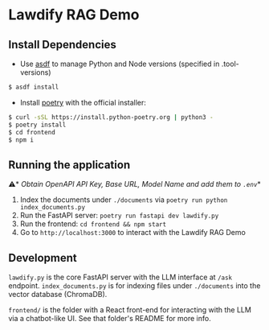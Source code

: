 # Lawdify RAG Demo

## Install Dependencies

- Use [asdf](https://asdf-vm.com/guide/getting-started.html) to manage Python and Node versions (specified in .tool-versions)

```bash
$ asdf install
```

- Install [poetry](https://python-poetry.org/docs/#installing-with-the-official-installer) with the official installer:

```bash
$ curl -sSL https://install.python-poetry.org | python3 -
$ poetry install
$ cd frontend
$ npm i
```

## Running the application

⚠️* *Obtain OpenAPI API Key, Base URL, Model Name and add them to `.env`**

1. Index the documents under `./documents` via `poetry run python index_documents.py`
2. Run the FastAPI server: `poetry run fastapi dev lawdify.py`
3. Run the frontend: `cd frontend && npm start`
4. Go to `http://localhost:3000` to interact with the Lawdify RAG Demo

## Development

`lawdify.py` is the core FastAPI server with the LLM interface at `/ask` endpoint. `index_documents.py` is for indexing files under `./documents` into the vector database (ChromaDB).

`frontend/` is the folder with a React front-end for interacting with the LLM via a chatbot-like UI. See that folder's README for more info.
